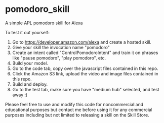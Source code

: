 # pomodoro_skill
A simple APL pomodoro skill for Alexa

To test it out yourself:
1. Go to https://developer.amazon.com/alexa and create a hosted skill.
2. Give your skill the invocation name "pomodoro"
3. Create an intent called "ControlPomodoroIntent" and train it on phrases like "pause pomodoro", "play pomodoro", etc.
4. Build your model.
5. Go to the code tab, copy over the javascript files contained in this repo.
6. Click the Amazon S3 link, upload the video and image files contained in this repo.
6. Build and deploy.
7. Go to the test tab, make sure you have "medium hub" selected, and test away :)

Please feel free to use and modify this code for noncommercial and educational purposes but contact me before using it for any commercial purposes including but not limited to releasing a skill on the Skill Store.
